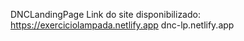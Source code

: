 DNCLandingPage
Link do site disponibilizado: https://exerciciolampada.netlify.app dnc-lp.netlify.app
